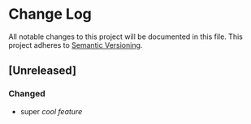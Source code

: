 # Change Log

All notable changes to this project will be documented in this file.
This project adheres to [Semantic Versioning](http://semver.org/).

## [Unreleased]

### Changed

-   super _cool feature_
